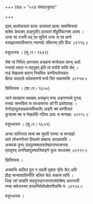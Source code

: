 +++
title = "०२४ संवादानुवादः"

+++


द्याम् आलोकयतां कलाः कलयतां छायाः समाचिन्वतां  
क्लेशः केवलम् अङ्गुलीर् दलयतां मौहूर्तिकानाम् अयम् ।  
धन्या सा रजनी तद् एव सुदिनं धन्यः स एव क्षणो  
यत्राझातचरश्चिरान् नयनयोः सीमानम् एति प्रियः ॥२११६॥  


वसुधरस्य । (सु।र। १६४९)  


तेषां त्वं निधिर् आगसाम् असहना मानोन्नता साप्य् अतो  
गन्तव्यं भवता न तद्गृहम् इति त्वं वार्यसे यासि चेत् ।  
गाढं मेखलया बलान् नियमितः कर्णोत्पलेनाहतः   
क्षिप्तः पादतले तदेकशरणो मन्ये चिरं स्थास्यसि ॥२११७॥  


छित्तिपस्य । (शा।प। १६५०)  


जाने सासहना तथाहम् असकृन् मय्य् अङ्गणस्थे पुनस्  
तस्याः सम्भविता स साध्वसरसः को’पि प्रकोपापहः ।  
येनोद्यत्पुलकप्रकम्पविकलैर् अङ्गैः क्व कर्णोत्पलं  
कुत्रात्मा क्व च मेखलेति गलितः प्रायः स मानग्रहः ॥२११८॥  


वसुन्धरस्य । (सु।र। १६५१)  


अन्या साधिगता त्वया क्व युवती यस्याः स मानग्रहो   
याते लोचनगोचरं प्रियतमे सम्प्रत्य् अपक्रामति ।  
अस्माकं पुनर् उग्रपूरुषशताश्लेषप्रगल्भात्मनाम्   
एतादृश्य् अनभिज्ञपूरुषपरिष्वङ्गे कुतः साध्वसम् ॥२११९॥  


छित्तिपस्य ।  


अस्माभिः कलितं पुरा न भवती भुक्ता नृभिः कैर् अपि   
प्रौढा मानवशालिनीति चलितं चेतः सकामं त्वयि ।  
धिक् त्वां सम्प्रति सद्भुजङ्गजनतासंश्लेषम् आतन्वती   
गम्या सर्वजनस्य वारवनितेवोत्क्षेपणीयासि नः ॥२१२०॥  


वसुन्धरस्य ।  

